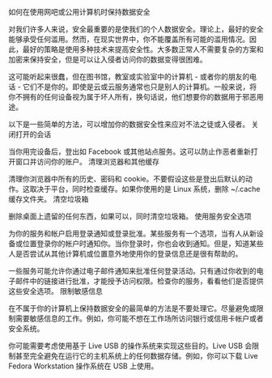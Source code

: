 如何在使用网吧或公用计算机时保持数据安全

对我们许多人来说，安全最重要的是使我们的个人数据安全。理论上，最好的安全能够承受任何滥用。然而，在现实世界中，你不能覆盖所有可能的滥用情况。因此，最好的策略是使用多种技术来提高安全性。大多数正常人不需要复杂的方案和加密来保持安全，但是可以让入侵者访问你的数据变得很困难。

这可能听起来很蠢，但在图书馆，教室或实验室中的计算机 - 或者你的朋友的电话 - 它们不是你的。即使是云或云服务通常也只是别人的计算机。一般来说，将你不拥有的任何设备视为属于坏人所有，换句话说，他们想要你的数据用于邪恶用途。

以下是一些简单的方法，可以增加你的数据安全性来应对不法之徒或入侵者。
关闭打开的会话

当你用完设备后，登出如 Facebook 或其他站点服务。这可以防止作恶者重新打开窗口并访问你的账户。
清理浏览器和其他缓存

清理你浏览器中所有的历史、密码和 cookie。不要假设这些是登出后默认的动作。这取决于平台，同时检查缓存。如果你使用的是 Linux 系统，删除 ~/.cache 缓存文件夹。
清空垃圾箱

删除桌面上遗留的任何东西，如果可以，同时清空垃圾箱。
使用服务安全选项

为你的服务和帐户启用登录通知或登录批准。某些服务有一个选项，当有人从新设备或位置登录你的帐户时通知你。当你登录时，你也会收到通知。但是，知道某些人是否尝试从其他计算机或位置意外地使用你的登录信息还是很有帮助的。

一些服务可能允许你通过电子邮件通知来批准任何登录活动。只有通过你收到的电子邮件中的链接进行批准，才能授予访问权限。检查你的服务，看看他们是否提供这些安全选项。
限制敏感信息

在不属于你的计算机上保持数据安全的最简单的方法是不要处理它。尽量避免或限制需要敏感信息的工作。例如，你可能不想在工作场所访问银行或信用卡帐户或者安全系统。

你可能需要考虑使用基于 Live USB 的操作系统来实现这些目的。Live USB 会限制甚至完全避免在运行它的主机系统上的任何数据存储。例如，你可以下载 Live Fedora Workstation 操作系统在 USB 上使用。
